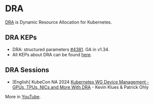 # DRA

[DRA](https://github.com/kubernetes/dynamic-resource-allocation/) is Dynamic Resource Allocation for Kubernetes.

## DRA KEPs

- DRA: structured parameters [#4381](https://github.com/kubernetes/enhancements/issues/4381). GA in v1.34.
- All KEPs about DRA can be found [here](https://github.com/kubernetes/enhancements/issues/?q=is%3Aissue%20%20DRA%20in%3Atitle).

## DRA Sessions

- [English] KubeCon NA 2024 [Kubernetes WG Device Management - GPUs, TPUs, NICs and More With DRA](https://www.youtube.com/watch?v=Z_15EyXOnhU)  - Kevin Klues & Patrick Ohly

More in [YouTube](https://www.youtube.com/@cncf/search?query=DRA).
